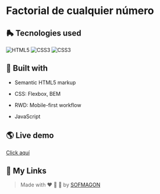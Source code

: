 # Factorial de cualquier número



## 🛼 Tecnologies used

![HTML5](https://img.shields.io/badge/html5-%23E34F26.svg?style=for-the-badge&logo=html5&logoColor=white) ![CSS3](https://img.shields.io/badge/css3-%231572B6.svg?style=for-the-badge&logo=css3&logoColor=white) ![CSS3](https://img.shields.io/badge/javascript-%23F7DF1E.svg?style=for-the-badge&logo=javascript&logoColor=black)



## 🧩 Built with

+ Semantic HTML5 markup

+ CSS: Flexbox, BEM

+ RWD: Mobile-first workflow

+ JavaScript

  

## 🌎 Live demo

[Click aquí](https://03-pseint-js.netlify.app/)



## 🌈 My Links

> Made with ❤️ 🍕 🌮 by [SOFMAGON](https://beacons.ai/sofmagon)

